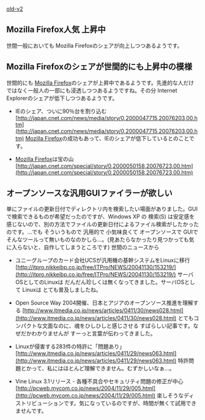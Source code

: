 [old-v2](ig041201-orig.html)

## Mozilla Firefox人気 上昇中

世間一般においても Mozilla Firefoxのシェアが向上しつつあるようです。

## Mozilla Firefoxのシェアが世間的にも上昇中の模様

世間的にも [Mozilla Firefox](http://www.igapyon.jp/igapyon/diary/keyword/firefox.html)のシェアが上昇中であるようです。先進的な人だけではなく一般人の一部にも浸透しつつあるようですね。その分 Internet Explorerのシェアが低下しつつあるようです。

* IEのシェア、ついに90％台を割り込む
  [http://japan.cnet.com/news/media/story/0,2000047715,20076203,00.htm](http://japan.cnet.com/news/media/story/0,2000047715,20076203,00.htm)
  [Mozilla Firefox](http://www.igapyon.jp/igapyon/diary/keyword/firefox.html)の成功もあって、IEのシェアが低下しているとのことです。
  
* [Mozilla Firefox](http://www.igapyon.jp/igapyon/diary/keyword/firefox.html)は宝の山
  [http://japan.cnet.com/special/story/0,2000050158,20076723,00.htm](http://japan.cnet.com/special/story/0,2000050158,20076723,00.htm)

## オープンソースな汎用GUIファイラーが欲しい

単にファイルの更新日付でディレクトリ内を検索したい場面がありました。GUIで検索できるものが希望だったのですが、Windows
XP の 検索(S) は安定感を感じないので、別の方法でファイルの更新日付によるファイル検索がしたかったのです。…でも そういうもので 汎用的で 小気味良くて オープンソースで GUIで そんなツールって無いものなのかしら…。(見あたらなかったり見つかっても気に入らないと、自作してしまうところです)
世間のニュースから
* ユニーグループのカード会社UCSが汎用機の基幹システムをLinuxに移行
  [http://itpro.nikkeibp.co.jp/free/ITPro/NEWS/20041130/153219/](http://itpro.nikkeibp.co.jp/free/ITPro/NEWS/20041130/153219/)
  サーバOSとしてのLinuxは だんだん珍しくは無くなってきました。サーバOSとして Linuxは とても普及しましたね。
  
* Open Source Way 2004開催、日本とアジアのオープンソース推進を理解する
  [http://www.itmedia.co.jp/news/articles/0411/30/news028.html](http://www.itmedia.co.jp/news/articles/0411/30/news028.html)
  とてもコンパクトな文面なのに、魂をひしひしと感じさせる すばらしい記事です。なぜだかわかりませんが
  すーっと言葉が伝わってきました。
  
* Linuxが侵害する283件の特許に「問題あり」
  [http://www.itmedia.co.jp/news/articles/0411/29/news063.html](http://www.itmedia.co.jp/news/articles/0411/29/news063.html)
  特許問題とかって、私にはほとんど理解できません。むずかしいなぁ…。
  
* Vine Linux 3.1リリース - 各種不具合やセキュリティ問題の修正が中心
  [http://pcweb.mycom.co.jp/news/2004/11/29/005.html](http://pcweb.mycom.co.jp/news/2004/11/29/005.html)
  楽しそうなディストリビューションです。気になっているのですが、時間が無くて試用できませんです。
